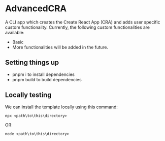 # AdvancedCRA
A CLI app which creates the Create React App (CRA) and adds user specific custom functionality. Currently, the following custom functionalities are available:

- Basic
- More functionalities will be added in the future.

## Setting things up
- pnpm i to install dependencies
- pnpm build to build dependencies

## Locally testing

We can install the template locally using this command:
```
npx <path\to\this\directory>
```
OR
```
node <path\to\this\directory>
```
